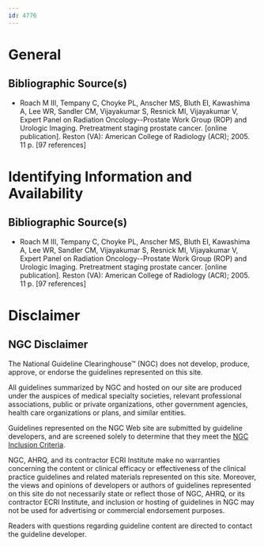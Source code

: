 ```yaml
---
id: 4776
---
```


# General

## Bibliographic Source(s)

- Roach M III, Tempany C, Choyke PL, Anscher MS, Bluth EI, Kawashima A, Lee WR, Sandler CM, Vijayakumar S, Resnick MI, Vijayakumar V, Expert Panel on Radiation Oncology--Prostate Work Group (ROP) and Urologic Imaging. Pretreatment staging prostate cancer. [online publication]. Reston (VA): American College of Radiology (ACR); 2005. 11 p. [97 references]

# Identifying Information and Availability

## Bibliographic Source(s)

- Roach M III, Tempany C, Choyke PL, Anscher MS, Bluth EI, Kawashima A, Lee WR, Sandler CM, Vijayakumar S, Resnick MI, Vijayakumar V, Expert Panel on Radiation Oncology--Prostate Work Group (ROP) and Urologic Imaging. Pretreatment staging prostate cancer. [online publication]. Reston (VA): American College of Radiology (ACR); 2005. 11 p. [97 references]

# Disclaimer

## NGC Disclaimer

The National Guideline Clearinghouse™ (NGC) does not develop, produce, approve, or endorse the guidelines represented on this site.

All guidelines summarized by NGC and hosted on our site are produced under the auspices of medical specialty societies, relevant professional associations, public or private organizations, other government agencies, health care organizations or plans, and similar entities.

Guidelines represented on the NGC Web site are submitted by guideline developers, and are screened solely to determine that they meet the [NGC Inclusion Criteria](/help-and-about/summaries/inclusion-criteria).

NGC, AHRQ, and its contractor ECRI Institute make no warranties concerning the content or clinical efficacy or effectiveness of the clinical practice guidelines and related materials represented on this site. Moreover, the views and opinions of developers or authors of guidelines represented on this site do not necessarily state or reflect those of NGC, AHRQ, or its contractor ECRI Institute, and inclusion or hosting of guidelines in NGC may not be used for advertising or commercial endorsement purposes.

Readers with questions regarding guideline content are directed to contact the guideline developer.

